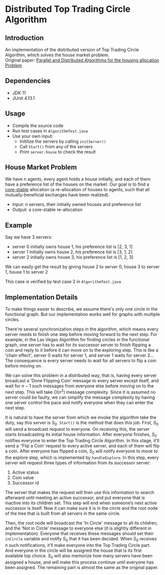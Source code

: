 # Distributed Top Trading Circle Algorithm

## Introduction
An implementation of the distributed version of Top Trading Circle Algorithm, which solves the house market problem.  
Original paper: [Parallel and Distributed Algorithms for the housing allocation Problem](https://arxiv.org/abs/1905.03111)

## Dependencies
- JDK 11
- JUnit 4.13.1

## Usage
- Compile the source code
- Run test cases in `AlgorithmTest.java`
- Use your own input:
  - Initilize the servers by calling `initServer()`
  - Call `Start()` from any of the servers
  - Print `server.house` to check the result
  
## House Market Problem
We have $n$ agents, every agent holds a house initially, and each of them have a preference list of the houses on the market. Our goal is to find a [core-stable](https://en.wikipedia.org/wiki/Core_(game_theory)) allocation (a re-allocation of houses to agents, such that all mutually-beneficial exchanges have been realized).  

- Input: $n$ servers, their initially owned houses and preference list
- Output: a core-stable re-allocation  

## Example
Say we have 3 servers:
- server 0 initially owns house 1, his preference list is [2, 3, 1]
- server 1 initially owns house 2, his preference list is [3, 1, 2]
- server 2 initially owns house 3, his preference list is [1, 2, 3]

We can easily get the result by giving house 2 to server 0, house 3 to server 1, house 1 to server 2

This case is verified by test case 2 in `AlgorithmTest.java`


## Implementation Details
To make things easier to describe, we assume there's only one circle in the functional graph. But our implementation works well for graphs with multiple circles.

There're several synchronization steps in the algorithm, which means every server needs to finish one step before moving forward to the next step. For example, in the Las Vegas Algorithm for finding circles in the functional graph, one server has to wait for its successor server to finish flipping a coin and reply to it before it can move on to the exploring step. This is like a 'chain effect', server 0 waits for server 1, and server 1 waits for server 2... The consequence is every server needs to wait for all servers to flip a coin before moving on.  

We can solve this problem in a distributed way, that is, having every server broadcast a 'Done Flipping Coin' message to every server except itself, and wait for $n - 1$ such messages from everyone else before moving on to the next step. This will take $O(n^2)$ message complexity. Since it is assumed no server could be faulty, we can simplify the message complexity by having one server control the pace and notify everyone when they can enter the next step.

It is natural to have the server from which we invoke the algorithm take the duty, say this server is $S_0$. `Start()` is the method that does this job. First, $S_0$ will send a broadcast request to everyone. On receiving this, the server starts broadcasting its initial house information. After everyone finishes, $S_0$ notifies everyone to enter the Top Trading Circle Algorithm. In this stage, it’ll send a ‘’Flip a Coin’ request to every active server, and each of them will flip a coin. After everyone has flipped a coin, $S_0$ will notify everyone to move to the explore step, which is implemented by `handleExplore`. In this step, every server will request three types of information from its successor server: 
1. Active status
2. Coin value
3. Successor id

The server that makes the request will then use this information to search afterward until meeting an active successor, and put everyone that is inactive into its children set. This step will end when someone’s next active successor is itself. Now it can make sure it is in the circle and the root node of the tree that is built from all servers in the same circle.

Then, the root node will broadcast the 'In Circle' message to all its children, and the ‘Not in Circle’ message to everyone else (it is slightly different in implementation). Everyone that receives these messages should set their `inCircle` variable and notify $S_0$ that it has been decided. When $S_0$ receives $n$ such notifications, it’ll make everyone into the Top Trading Circle part. And everyone in the circle will be assigned the house that is its first available top choice. $S_0$ will also memorize how many servers have been assigned a house, and will make this process continue until everyone has been assigned. The remaining part is almost the same as the original paper.



